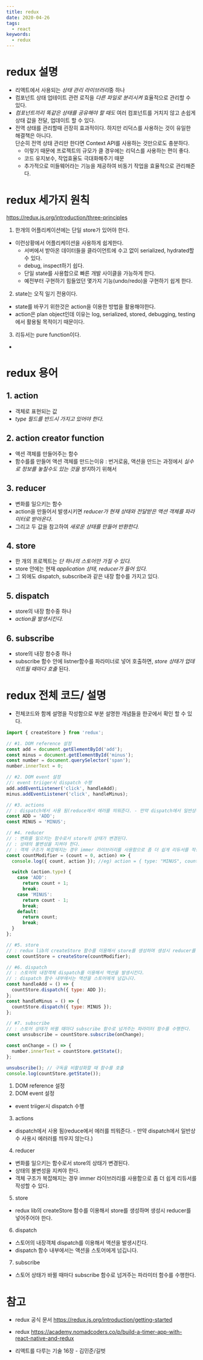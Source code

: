 ```yaml
---
title: redux
date: 2020-04-26
tags:
  - react
keywords:
  - redux
---
```


# redux 설명

- 리액트에서 사용되는 *상태 관리 라이브러리*중 하나
- 컴포넌트 상태 업테이트 관련 로직을 _다른 파일로 분리시켜_ 효율적으로 관리할 수 있다.
- _컴포넌트끼리 똑같은 상태를 공유해야 할 때도_ 여러 컴포넌트를 거치지 않고 손쉽게 상태 값을 전달, 업데이트 할 수 있다.
- 전역 상태를 관리할때 괸장히 효과적이다. 하지만 리덕스를 사용하는 것이 유일한 해결책은 아니다.  
  단순히 전역 상태 관리만 한다면 Context API를 사용하는 것만으로도 충분하다.
  - 이렇기 때문에 프로젝트의 규모가 클 경우에는 리덕스를 사용하는 편이 좋다.
  - 코드 유지보수, 작업효율도 극대화해주기 때문
  - 추가적으로 미들웨어라는 기능을 제공하여 비동기 작업을 효율적으로 관리해준다.

# redux 세가지 원칙

https://redux.js.org/introduction/three-principles

1. 한개의 어플리케이션에는 단일 store가 있어야 한다.

- 이런상황에서 어플리케이션을 사용하게 쉽게한다.
  - 서버에서 받아온 데이터들을 클라이언트에 수고 없이 serialized, hydrated할 수 있다.
  - debug, inspect하기 쉽다.
  - 단일 state를 사용합으로 빠른 개발 사이클을 가능하게 한다.
  - 예전부터 구현하기 힘들었던 몇가지 기능(undo/redo)을 구현하기 쉽게 한다.

2. state는 오직 일기 전용이다.

- state를 바꾸기 위한것은 action을 이용한 방법을 활용해야한다.
- action은 plan object인데 이유는 log, serialized, stored, debugging, testing에서 활용될 목적이기 때문이다.

3. 리듀서는 pure function이다.

-

# redux 용어

## 1. action

- 객체로 표현되는 값
- _type 필드를 반드시 가지고 있어야 한다._

## 2. action creator function

- 액션 객체를 만들어주는 함수
- 함수를를 만들어 액션 객체를 만드는이유
  : 번거로움, 액션을 만드는 과정에서 *실수로 정보를 놓칠수도 있는 것을 방지*하기 위해서

## 3. reducer

- 변화를 일으키는 함수
- action을 만들어서 발생시키면 _reducer가 현재 상태와 전달받은 액션 객체를 파라미터로 받아온다_.
- 그리고 두 값을 참고하여 _새로운 상태를 만들어 반환한다._

## 4. store

- 한 개의 프로젝트는 _단 하나의 스토어만 가질 수 있다._
- store 안에는 현재 _application 상태, reducer가 들어 있다._
- 그 외에도 dispatch, subscribe과 같은 내장 함수를 가지고 있다.

## 5. dispatch

- store의 내장 함수중 하나
- _action을 발생시킨다._

## 6. subscribe

- store의 내장 함수중 하나
- subscribe 함수 안에 listner함수를 파라미너로 넣어 호출하면, _store 상태가 업데이트될 때마다 호출_ 된다.

# redux 전체 코드/ 설명

- 전체코드와 함께 설명을 작성함으로 부분 설명한 개념들을 한곳에서 확인 할 수 있다.

```js
import { createStore } from 'redux';

// #1. DOM reference 설정
const add = document.getElementById('add');
const minus = document.getElementById('minus');
const number = document.querySelector('span');
number.innerText = 0;

// #2. DOM event 설정
//: event triiger시 dispatch 수행
add.addEventListener('click', handleAdd);
minus.addEventListener('click', handleMinus);

// #3. actions
// : dispatch에서 사용 됨(reduce에서 에러를 띄워준다. - 만약 dispatch에서 일반상수 사용시 에러러를 띄우지 않는다.)
const ADD = 'ADD';
const MINUS = 'MINUS';

// #4. reducer
// : 변화를 일으키는 함수로서 store의 상태가 변경된다.
// : 상태의 불변성을 지켜야 한다.
// : 객체 구조가 복잡해지는 경우 immer 라이브러리를 사용함으로 좀 더 쉽게 리듀서를 작성할 수 있다.
const countModifier = (count = 0, action) => {
  console.log({ count, action }); //eg) action = { type: "MINUS", count:1 }

  switch (action.type) {
    case 'ADD':
      return count + 1;
      break;
    case 'MINUS':
      return count - 1;
      break;
    default:
      return count;
      break;
  }
};

// #5. store
// : redux lib의 createStore 함수를 이용해서 store를 생성하며 생성시 reducer를 넣어주어야 한다.
const countStore = createStore(countModifier);

// #6. dispatch
// : 스토어의 내장객체 dispatch를 이용해서 액션을 발생시킨다.
// : dispatch 함수 내부에서는 액션을 스토어에게 넘깁니다.
const handleAdd = () => {
  countStore.dispatch({ type: ADD });
};
const handleMinus = () => {
  countStore.dispatch({ type: MINUS });
};

// #7. subscribe
// : 스토어 상태가 바뀔 때마다 subscribe 함수로 넘겨주는 파라미터 함수를 수행한다.
const unsubscribe = countStore.subscribe(onChange);

const onChange = () => {
  number.innerText = countStore.getState();
};

unsubscribe(); // 구독을 비활성화할 때 함수를 호출
console.log(countStore.getState());
```

1. DOM reference 설정
2. DOM event 설정

- event triiger시 dispatch 수행

3. actions

- dispatch에서 사용 됨(reduce에서 에러를 띄워준다. - 만약 dispatch에서 일반상수 사용시 에러러를 띄우지 않는다.)

4. reducer

- 변화를 일으키는 함수로서 store의 상태가 변경된다.
- 상태의 불변성을 지켜야 한다.
- 객체 구조가 복잡해지는 경우 immer 라이브러리를 사용함으로 좀 더 쉽게 리듀서를 작성할 수 있다.

5. store

- redux lib의 createStore 함수를 이용해서 store를 생성하며 생성시 reducer를 넣어주어야 한다.

6. dispatch

- 스토어의 내장객체 dispatch를 이용해서 액션을 발생시킨다.
- dispatch 함수 내부에서는 액션을 스토어에게 넘깁니다.

7. subscribe

- 스토어 상태가 바뀔 때마다 subscribe 함수로 넘겨주는 파라미터 함수를 수행한다.

# 참고

- redux 공식 문서
  https://redux.js.org/introduction/getting-started

- redux
  https://academy.nomadcoders.co/p/build-a-timer-app-with-react-native-and-redux

- 리액트를 다루는 기술 16장 - 김민준/길벗
